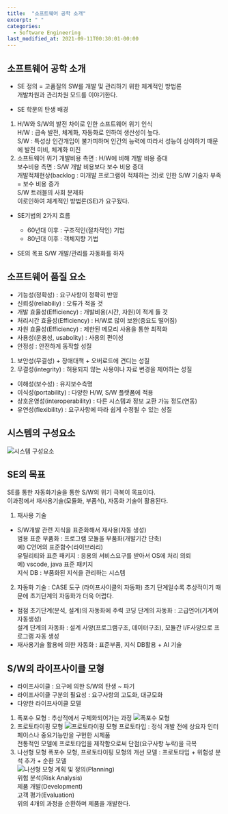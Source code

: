 ```yaml
---
title:  "소프트웨어 공학 소개"
excerpt: " "
categories:
  - Software Engineering
last_modified_at: 2021-09-11T00:30:01-00:00
---
```

## 소프트웨어 공학 소개
* SE 정의 = 고품질의 SW를 개발 및 관리하기 위한 체계적인 방법론  
개발차원과 관리차원 모드를 이야기한다.

* SE 학문의 탄생 배경
1. H/W와 S/W의 발전 차이로 인한 소프트웨어 위기 인식  
H/W : 급속 발전, 체계화, 자동화로 인하여 생산성이 높다.  
S/W : 특성상 인간개입이 불가피하며 인간의 능력에 따라서 성능이 상이하기 때문에 발전 미비, 체계화 미진  
2. 소프트웨어 위기
개발비용 측면 : H/W에 비해 개발 비용 증대  
보수비용 측면 : S/W 개발 비용보다 보수 비용 증대  
개발적체현상(backlog : 미개발 프로그램이 적체하는 것)로 인한 S/W 기술자 부족  =  보수 비용 증가  
S/W 트러블의 사회 문제화  
이로인하여 체계적인 방법론(SE)가 요구됬다.

* SE기법의 2가지 흐름
  * 60년대 이후 : 구조적인(절차적인) 기법  
  * 80년대 이후 : 객체지향 기법

* SE의 목표
S/W 개발/관리를 자동화를 하자

## 소프트웨어 품질 요소
* 기능성(정확성) : 요구사항이 정확히 반영
* 신뢰성(reliabiliy) : 오류가 적을 것
* 개발 효율성(Efficiency) : 개발비용(시간, 자원)이 적게 들 것
* 처리시간 효율성(Efficiency) : H/W로 많이 보완(중요도 떨어짐)
* 자원 효율성(Efficiency) : 제한된 메모리 사용을 통한 최적화
* 사용성(운용성, usabolity) : 사용의 편이성
* 안정성 : 안전하게 동작할 성질
1. 보안성(무결성) + 장애대책 + 오버로드에 견디는 성질
2. 무결성(integrity) : 허용되지 않는 사용이나 자료 변경을 제어하는 성질
* 이해성(보수성) : 유지보수측명
* 이식성(portability) : 다양한 H/W, S/W 플랫폼에 적용
* 상호운영성(interoperability) : 다른 시스템과 정보 교환 가능 정도(연동)
* 유연성(flexibility) : 요구사항에 따라 쉽게 수정될 수 있는 성질

## 시스템의 구성요소
![시스템 구성요소](https://i.esdrop.com/d/l89w6y38niqs/IUM9QWeNVs.jpg)

## SE의 목표
SE를 통한 자동화기술을 통한 S/W의 위기 극복이 목표이다.  
이과정에서 재사용기술(모듈화, 부품식), 자동화 기술이 활용된다.

1. 재사용 기술
* S/W개발 관련 지식을 표준화해서 재사용(자동 생성)  
범용 표준 부품화 : 프로그램 모듈을 부품화(개발기간 단축)  
예) C언어의 표준함수(라이브러리)  
유틸리티와 표준 패키지 : 응용의 서비스요구를 받아서 OS에 처리 의뢰  
예) vscode, java 표준 패키지  
지식 DB : 부품화된 지식을 관리하는 시스템

2. 자동화 기술 : CASE 도구 (라이프사이클의 자동화)
초기 단계일수록 추상적이기 때문에 초기단계의 자동화가 더욱 어렵다.
* 점점 초기단계(분석, 설계)의 자동화에 주력
코딩 단계의 자동화 : 고급언어(기계어 자동생성)  
설계 단계의 자동화 : 설계 사양(프로그램구조, 데이터구조), 모듈간 I/F사양으로 프로그램 자동 생성
* 재사용기술 활용에 의한 자동화 : 표준부품, 지식 DB활용 + AI 기술

## S/W의 라이프사이클 모형
* 라이프사이클 : 요구에 의한 S/W의 탄생 ~ 파기
* 라이프사이클 구분의 필요성 : 요구사항의 고도화, 대규모화
* 다양한 라이프사이클 모델
1. 폭포수 모형 : 추상적에서 구체화되어가는 과정
![폭포수 모형](https://i.esdrop.com/d/l89w6y38niqs/OJqAzaD7Nz.png)
2. 프로토타이핑 모형
![프로토타이핑 모형](https://i.esdrop.com/d/l89w6y38niqs/7sKivzJhxT.png)
프로토타입 : 정식 개발 전에 상요자 인터페이스나 중요기능만을 구현한 시제품  
전통적인 모델에 프로토타입을 제작함으로써 단점(요구사항 누락)을 극복
3. 나선형 모형
폭포수 모형, 프로토타이핑 모형의 개선 모델 : 프로토타입 + 위험성 분석 추가 + 순환 모델  
![나선형 모형](https://i.esdrop.com/d/l89w6y38niqs/iRXRolm5tj.png)
  계획 및 정의(Planning)  
  위험 분석(Risk Analysis)  
  제품 개발(Development)  
  고객 평가(Evaluation)  
위의 4개의 과정을 순환하며 제품을 개발한다.